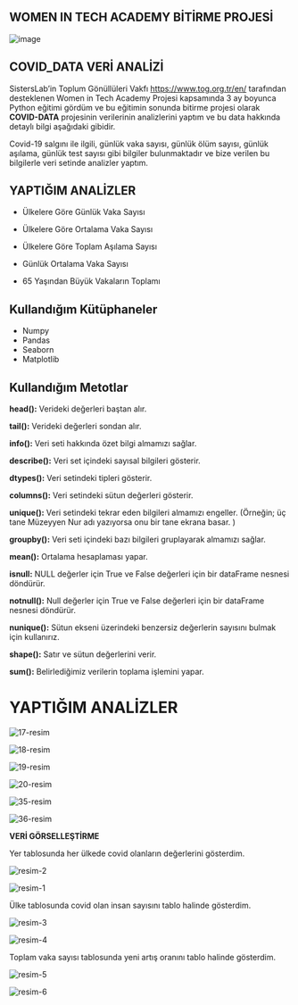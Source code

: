 ## WOMEN IN TECH ACADEMY BİTİRME PROJESİ

![image](https://user-images.githubusercontent.com/77547103/202826063-e64346dc-cda0-4a29-8017-50f208518597.png)

## COVID_DATA VERİ ANALİZİ

SistersLab’in Toplum Gönüllüleri Vakfı https://www.tog.org.tr/en/ tarafından desteklenen Women in Tech Academy Projesi kapsamında 3 ay boyunca Python eğitimi gördüm ve bu eğitimin sonunda bitirme projesi olarak **COVID-DATA** projesinin verilerinin analizlerini yaptım ve bu data hakkında detaylı bilgi aşağıdaki gibidir.

Covid-19 salgını ile ilgili, günlük vaka sayısı, günlük ölüm sayısı, günlük aşılama, günlük test sayısı gibi bilgiler bulunmaktadır ve bize verilen bu bilgilerle veri setinde analizler yaptım.

## YAPTIĞIM ANALİZLER

* Ülkelere Göre Günlük Vaka Sayısı

* Ülkelere Göre Ortalama Vaka Sayısı

* Ülkelere Göre Toplam Aşılama Sayısı

* Günlük Ortalama Vaka Sayısı

* 65 Yaşından Büyük Vakaların Toplamı

## Kullandığım Kütüphaneler

* Numpy
* Pandas
* Seaborn
* Matplotlib

## Kullandığım Metotlar

**head():** Verideki değerleri baştan alır.

**tail():** Verideki değerleri sondan alır.

**info():** Veri seti hakkında özet bilgi almamızı sağlar.

**describe():** Veri set içindeki sayısal bilgileri gösterir.

**dtypes():** Veri setindeki tipleri gösterir.

**columns():** Veri setindeki sütun değerleri gösterir.

**unique():** Veri setindeki tekrar eden bilgileri almamızı engeller. (Örneğin; üç tane Müzeyyen Nur adı yazıyorsa onu bir tane ekrana basar. )

**groupby():** Veri seti içindeki bazı bilgileri gruplayarak almamızı sağlar.

**mean():** Ortalama hesaplaması yapar.

**isnull:** NULL değerler için True ve False değerleri için bir dataFrame nesnesi döndürür.

**notnull():** Null değerler için True ve False değerleri için bir dataFrame nesnesi döndürür.

**nunique():** Sütun ekseni üzerindeki benzersiz değerlerin sayısını bulmak için kullanırız.

**shape():** Satır ve sütun değerlerini verir.

**sum():** Belirlediğimiz verilerin toplama işlemini yapar.

# YAPTIĞIM ANALİZLER

![17-resim](https://user-images.githubusercontent.com/77547103/202850217-a7771d7a-145e-473c-baa9-004255af06bc.jpg)

![18-resim](https://user-images.githubusercontent.com/77547103/202850232-7c3ef870-f6ce-488a-b15e-ec8adc9652c9.jpg)

![19-resim](https://user-images.githubusercontent.com/77547103/202850246-67a1c287-1333-420c-8f9a-2edf686b5fc8.jpg)

![20-resim](https://user-images.githubusercontent.com/77547103/202850258-63ec7b20-3726-46fa-9e72-d54df2bfe7b2.jpg)
  
![35-resim](https://user-images.githubusercontent.com/77547103/202869476-e062b1b6-d26a-4a2a-869d-8be601f638eb.jpg)
  
![36-resim](https://user-images.githubusercontent.com/77547103/202869479-96326981-252a-4981-a82f-2ca8531b0715.jpg)

**VERİ GÖRSELLEŞTİRME**

Yer tablosunda her ülkede covid olanların değerlerini gösterdim.

![resim-2](https://user-images.githubusercontent.com/77547103/204662973-90e7b52f-0098-439b-8ac5-df39383600e6.jpg)

![resim-1](https://user-images.githubusercontent.com/77547103/204663044-6fb7d7f3-b4d7-42de-a36b-ae800fb761aa.jpg)

Ülke tablosunda covid olan insan sayısını tablo halinde gösterdim.

![resim-3](https://user-images.githubusercontent.com/77547103/204663836-60642cc5-213f-4648-975b-bcfd0c578029.jpg)

![resim-4](https://user-images.githubusercontent.com/77547103/204663868-a2173636-936b-4519-8ed3-f0ebb3239a55.jpg)

Toplam vaka sayısı tablosunda yeni artış oranını tablo halinde gösterdim.

![resim-5](https://user-images.githubusercontent.com/77547103/204664263-d580c232-85bc-4a82-93b1-b62a8c29bce1.jpg)

![resim-6](https://user-images.githubusercontent.com/77547103/204664286-55a92c4f-7d6e-4e0a-807d-699e128c72bb.jpg)
